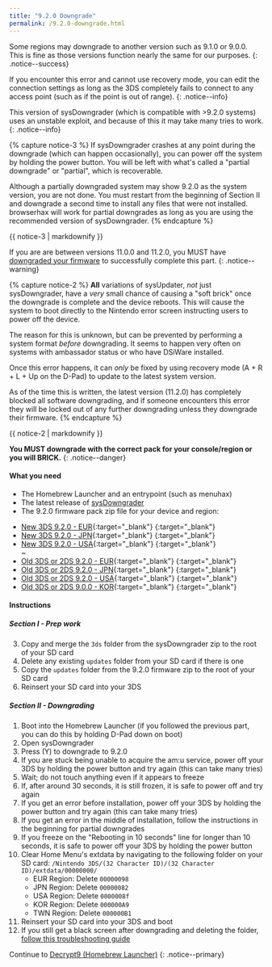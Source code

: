 ```yaml
---
title: "9.2.0 Downgrade"
permalink: /9.2.0-downgrade.html
---
```


Some regions may downgrade to another version such as 9.1.0 or 9.0.0. This is fine as those versions function nearly the same for our purposes.
{: .notice--success}

If you encounter this error and cannot use recovery mode, you can edit the connection settings as long as the 3DS completely fails to connect to any access point (such as if the point is out of range).
{: .notice--info}

This version of sysDowngrader (which is compatible with >9.2.0 systems) uses an unstable exploit, and because of this it may take many tries to work.
{: .notice--info}

{% capture notice-3 %}
If sysDowngrader crashes at any point during the downgrade (which can happen occasionally), you can power off the system by holding the power button. You will be left with what's called a "partial downgrade" or "partial", which is recoverable.

Although a partially downgraded system may show 9.2.0 as the system version, you are not done. You must restart from the beginning of Section II and downgrade a second time to install any files that were not installed. browserhax will work for partial downgrades as long as you are using the recommended version of sysDowngrader.
{% endcapture %}

<div class="notice--info">{{ notice-3 | markdownify }}</div>

If you are are between versions 11.0.0 and 11.2.0, you MUST have [downgraded your firmware](firmware-downgrade) to successfully complete this part.
{: .notice--warning}

{% capture notice-2 %}
**All** variations of sysUpdater, *not* just sysDowngrader, have a *very* small chance of causing a "soft brick" once the downgrade is complete and the device reboots. This will cause the system to boot directly to the Nintendo error screen instructing users to power off the device.

The reason for this is unknown, but can be prevented by performing a system format *before* downgrading. It seems to happen very often on systems with ambassador status or who have DSiWare installed.

Once this error happens, it can *only* be fixed by using recovery mode (A + R + L + Up on the D-Pad) to update to the latest system version.

As of the time this is written, the latest version (11.2.0) has completely blocked all software downgrading, and if someone encounters this error they will be locked out of any further downgrading unless they downgrade their firmware.
{% endcapture %}

<div class="notice--warning">{{ notice-2 | markdownify }}</div>

**You MUST downgrade with the correct pack for your console/region or you will BRICK.**
{: .notice--danger}

#### What you need

* The Homebrew Launcher and an entrypoint (such as menuhax)
* The latest release of [sysDowngrader](https://github.com/Plailect/sysDowngrader/releases/latest)
* The 9.2.0 firmware pack zip file for your device and region:
 +    [New 3DS 9.2.0 - EUR](torrents/9.2.0-20E(Full)_n3DS.torrent){:target="_blank"} [<i class="fa fa-magnet" aria-hidden="true"></i>](magnet:?xt=urn:btih:4e22cf8bc71c99a70bb846c7cf416d4caafbe58e){:target="_blank"}   
 +    [New 3DS 9.2.0 - JPN](torrents/9.2.0-20J(Full)_n3DS.torrent){:target="_blank"} [<i class="fa fa-magnet" aria-hidden="true"></i>](magnet:?xt=urn:btih:c8630ed31b53637b9023bd4dc1ce38362bb8ecd9){:target="_blank"}     
 +    [New 3DS 9.2.0 - USA](torrents/9.2.0-20U(Full)_n3DS.torrent){:target="_blank"} [<i class="fa fa-magnet" aria-hidden="true"></i>](magnet:?xt=urn:btih:1e670b71b7f26f2765bbe55d0f6cb8c0459d2e8c){:target="_blank"}     
~
 +    [Old 3DS or 2DS 9.2.0 - EUR](torrents/9.2.0-20E(Full).torrent){:target="_blank"} [<i class="fa fa-magnet" aria-hidden="true"></i>](magnet:?xt=urn:btih:844006eb64474c115bd5b847f6c59d333be3397a){:target="_blank"}     
 +    [Old 3DS or 2DS 9.2.0 - JPN](torrents/9.2.0-20J(Full).torrent){:target="_blank"} [<i class="fa fa-magnet" aria-hidden="true"></i>](magnet:?xt=urn:btih:bb27a53a524276b6527d3b139395b2afc7affe1a){:target="_blank"}     
 +    [Old 3DS or 2DS 9.2.0 - USA](torrents/9.2.0-20U(Full).torrent){:target="_blank"} [<i class="fa fa-magnet" aria-hidden="true"></i>](magnet:?xt=urn:btih:940d6479a3972a99daeb85c499f0d6e4e24a2c8b){:target="_blank"}
 +    [Old 3DS or 2DS 9.0.0 - KOR](torrents/9.0.0-20K(Full).torrent){:target="_blank"} [<i class="fa fa-magnet" aria-hidden="true"></i>](magnet:?xt=urn:btih:2695d01cdfecb74a59e25b98f76ab9285a2dae11){:target="_blank"}

<!---

 +    [Old 3DS or 2DS 9.0.0 - TWN](torrents/9.0.0-20T(Full).torrent){:target="_blank"} [<i class="fa fa-magnet" aria-hidden="true"></i>](magnet:?xt=urn:btih:f2f3bf7250f7ae558ab9ebd3c425a8f85021f80f){:target="_blank"}

 --->

#### Instructions

##### Section I - Prep work

3. Copy and merge the `3ds` folder from the sysDowngrader zip to the root of your SD card
4. Delete any existing `updates` folder from your SD card if there is one
5. Copy the `updates` folder from the 9.2.0 firmware zip to the root of your SD card
6. Reinsert your SD card into your 3DS

##### Section II - Downgrading

1. Boot into the Homebrew Launcher (if you followed the previous part, you can do this by holding D-Pad down on boot)    
2. Open sysDowngrader
5. Press (Y) to downgrade to 9.2.0
6. If you are stuck being unable to acquire the am:u service, power off your 3DS by holding the power button and try again (this can take many tries)
7. Wait; do not touch anything even if it appears to freeze
8. If, after around 30 seconds, it is still frozen, it is safe to power off and try again
9. If you get an error before installation, power off your 3DS by holding the power button and try again (this can take many tries)
10. If you get an error in the middle of installation, follow the instructions in the beginning for partial downgrades
11. If you freeze on the "Rebooting in 10 seconds" line for longer than 10 seconds, it is safe to power off your 3DS by holding the power button
13. Clear Home Menu's extdata by navigating to the following folder on your SD card: `/Nintendo 3DS/(32 Character ID)/(32 Character ID)/extdata/00000000/`
    + EUR Region: Delete `00000098`
    + JPN Region: Delete `00000082`
    + USA Region: Delete `0000008f`
    + KOR Region: Delete `000000A9`
    + TWN Region: Delete `000000B1`
14. Reinsert your SD card into your 3DS and boot
12. If you still get a black screen after downgrading and deleting the folder, [follow this troubleshooting guide](troubleshooting#ts_sys_down)

Continue to [Decrypt9 (Homebrew Launcher)](decrypt9-(homebrew-launcher))
{: .notice--primary}
